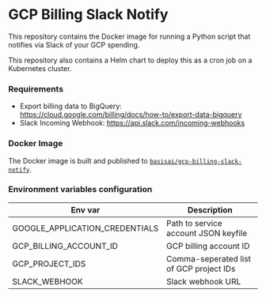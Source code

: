 # GCP Billing Slack Notify

This repository contains the Docker image for running a Python script that notifies via Slack of your GCP spending.

This repository also contains a Helm chart to deploy this as a cron job on a Kubernetes cluster.

### Requirements

- Export billing data to BigQuery: https://cloud.google.com/billing/docs/how-to/export-data-bigquery
- Slack Incoming Webhook: https://api.slack.com/incoming-webhooks

### Docker Image

The Docker image is built and published to
[`basisai/gcp-billing-slack-notify`](https://hub.docker.com/r/basisai/gcp-billing-slack-notify).

### Environment variables configuration

| Env var | Description |
|---------|-------------|
| GOOGLE_APPLICATION_CREDENTIALS | Path to service account JSON keyfile |
| GCP_BILLING_ACCOUNT_ID | GCP billing account ID |
| GCP_PROJECT_IDS | Comma-seperated list of GCP project IDs |
| SLACK_WEBHOOK | Slack webhook URL |
